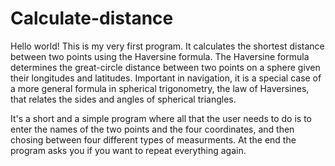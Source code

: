 # Calculate-distance
Hello world! This is my very first program. It calculates the shortest distance between two points using the Haversine formula. The Haversine formula determines the great-circle distance between two points on a sphere given their longitudes and latitudes. Important in navigation, it is a special case of a more general formula in spherical trigonometry, the law of Haversines, that relates the sides and angles of spherical triangles.

It's a short and a simple program where all that the user needs to do is to enter the names of the two points and the four coordinates, and then chosing between four different types of measurments. At the end the program asks you if you want to repeat everything again.
